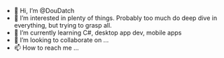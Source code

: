 - 👋 Hi, I’m @DouDatch
- 👀 I’m interested in plenty of things. Probably too much do deep dive in everything, but trying to grasp all.
- 🌱 I’m currently learning C#, desktop app dev, mobile apps
- 💞️ I’m looking to collaborate on ...
- 📫 How to reach me ...

<!---
DouDatch/DouDatch is a ✨ special ✨ repository because its `README.md` (this file) appears on your GitHub profile.
You can click the Preview link to take a look at your changes.
--->
